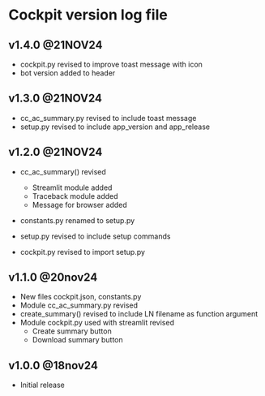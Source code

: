 # Cockpit version log file

## v1.4.0 @21NOV24

- cockpit.py revised to improve toast message with icon
- bot version added to header

## v1.3.0 @21NOV24

- cc_ac_summary.py revised to include toast message
- setup.py revised to include app_version and app_release

## v1.2.0 @21NOV24

- cc_ac_summary() revised

  - Streamlit module added
  - Traceback module added
  - Message for browser added

- constants.py renamed to setup.py
- setup.py revised to include setup commands
- cockpit.py revised to import setup.py

## v1.1.0 @20nov24

- New files cockpit.json, constants.py
- Module cc_ac_summary.py revised
- create_summary() revised to include LN filename as function argument
- Module cockpit.py used with streamlit revised
  - Create summary button
  - Download summary button

## v1.0.0 @18nov24

- Initial release
